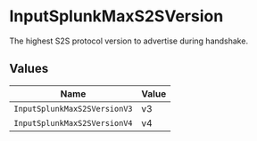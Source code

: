 # InputSplunkMaxS2SVersion

The highest S2S protocol version to advertise during handshake.


## Values

| Name                         | Value                        |
| ---------------------------- | ---------------------------- |
| `InputSplunkMaxS2SVersionV3` | v3                           |
| `InputSplunkMaxS2SVersionV4` | v4                           |